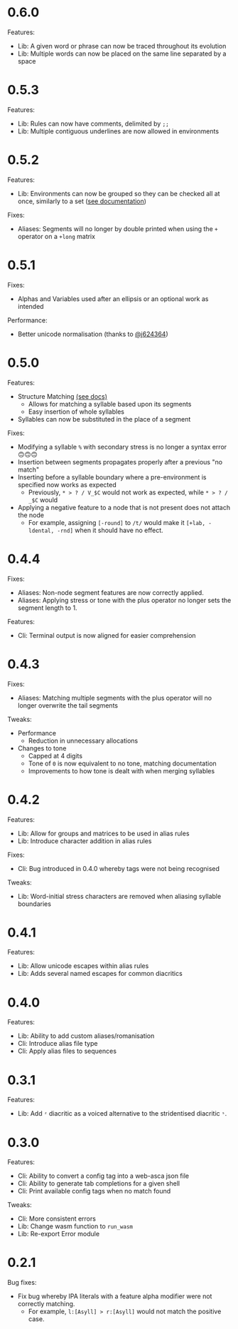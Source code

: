 0.6.0
==================
Features:
* Lib: A given word or phrase can now be traced throughout its evolution
* Lib: Multiple words can now be placed on the same line separated by a space

0.5.3
==================
Features:
* Lib: Rules can now have comments, delimited by `;;`
* Lib: Multiple contiguous underlines are now allowed in environments

0.5.2
==================
Features:
* Lib: Environments can now be grouped so they can be checked all at once, similarly to a set ([see documentation](doc/doc.md#environment-sets))

Fixes:
* Aliases: Segments will no longer by double printed when using the `+` operator on a `+long` matrix

0.5.1
==================

Fixes:
* Alphas and Variables used after an ellipsis or an optional work as intended

Performance:
* Better unicode normalisation (thanks to [@j624364](https://github.com/j624364))

0.5.0
==================
Features:
* Structure Matching [(see docs)](/doc/doc.md#syllable-structure-matching)
    * Allows for matching a syllable based upon its segments
    * Easy insertion of whole syllables
* Syllables can now be substituted in the place of a segment

Fixes:
* Modifying a syllable `%` with secondary stress is no longer a syntax error 🙃🙃🙃
* Insertion between segments propagates properly after a previous "no match"
* Inserting before a syllable boundary where a pre-environment is specified now works as expected
    * Previously, `* > ? / V_$C` would not work as expected, while `* > ? / _$C` would
* Applying a negative feature to a node that is not present does not attach the node
    * For example, assigning `[-round]` to `/t/` would make it `[+lab, -ldental, -rnd]` when it should have no effect.

0.4.4
==================
Fixes:
* Aliases: Non-node segment features are now correctly applied.
* Aliases: Applying stress or tone with the plus operator no longer sets the segment length to 1.

Features:
* Cli: Terminal output is now aligned for easier comprehension

0.4.3
==================

Fixes:
* Aliases: Matching multiple segments with the plus operator will no longer overwrite the tail segments

Tweaks:
* Performance
    * Reduction in unnecessary allocations
* Changes to tone
    * Capped at 4 digits
    * Tone of `0` is now equivalent to no tone, matching documentation
    * Improvements to how tone is dealt with when merging syllables

0.4.2
==================

Features:
* Lib: Allow for groups and matrices to be used in alias rules
* Lib: Introduce character addition in alias rules

Fixes:
* Cli: Bug introduced in 0.4.0 whereby tags were not being recognised

Tweaks:
* Lib: Word-initial stress characters are removed when aliasing syllable boundaries

0.4.1
==================

Features:
* Lib: Allow unicode escapes within alias rules
* Lib: Adds several named escapes for common diacritics

0.4.0
==================

Features: 
* Lib: Ability to add custom aliases/romanisation
* Cli: Introduce alias file type
* Cli: Apply alias files to sequences

0.3.1
==================

Features: 
* Lib: Add `ᶻ` diacritic as a voiced alternative to the stridentised diacritic `ˢ`.

0.3.0
==================

Features: 
* Cli: Ability to convert a config tag into a web-asca json file 
* Cli: Ability to generate tab completions for a given shell
* Cli: Print available config tags when no match found

Tweaks:
* Cli: More consistent errors
* Lib: Change wasm function to `run_wasm`
* Lib: Re-export Error module

0.2.1
==================

Bug fixes:
* Fix bug whereby IPA literals with a feature alpha modifier were not correctly matching.
    * For example, `l:[Asyll] > r:[Asyll]` would not match the positive case.